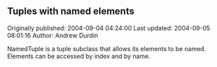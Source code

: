 ## Tuples with named elements

Originally published: 2004-09-04 04:24:00
Last updated: 2004-09-05 08:01:16
Author: Andrew Durdin

NamedTuple is a tuple subclass that allows its elements to be named. Elements can be accessed by index and by name.